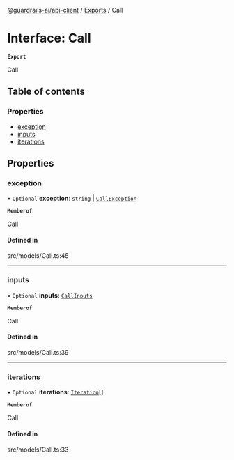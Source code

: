 [@guardrails-ai/api-client](../README.md) / [Exports](../modules.md) / Call

# Interface: Call

**`Export`**

Call

## Table of contents

### Properties

- [exception](Call.md#exception)
- [inputs](Call.md#inputs)
- [iterations](Call.md#iterations)

## Properties

### exception

• `Optional` **exception**: `string` \| [`CallException`](CallException.md)

**`Memberof`**

Call

#### Defined in

src/models/Call.ts:45

___

### inputs

• `Optional` **inputs**: [`CallInputs`](CallInputs.md)

**`Memberof`**

Call

#### Defined in

src/models/Call.ts:39

___

### iterations

• `Optional` **iterations**: [`Iteration`](Iteration.md)[]

**`Memberof`**

Call

#### Defined in

src/models/Call.ts:33
